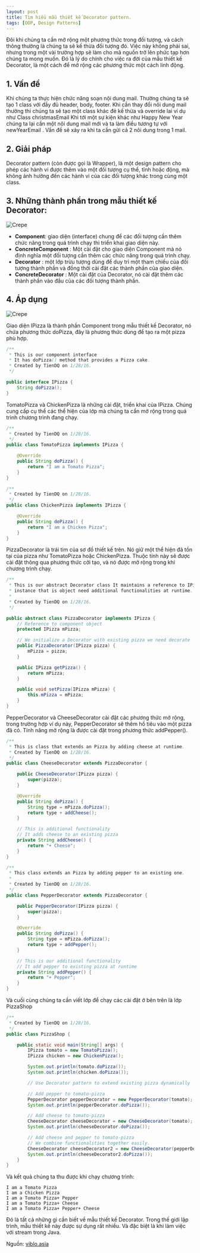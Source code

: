 ```yaml
---
layout: post
title: Tìm hiểu mẫu thiết kế Decorator pattern.
tags: [OOP, Design Patterns]
---
```


Đôi khi chúng ta cần mở rộng một phương thức trong đối tượng, và cách thông thường là chúng ta sẽ kế thừa đối tượng đó. Việc này không phải sai, nhưng trong một vài trường hợp sẽ làm cho mã nguồn trở lên phức tạp hơn chúng ta mong muốn. Đó là lý do chính cho việc ra đời của mẫu thiết kế Decorator, là một cách để mở rộng các phương thức một cách linh động.

## 1. Vấn đề

Khi chúng ta thực hiện chức năng soạn nội dung mail. Thường chúng ta sẽ  tạo 1 class với đầy đủ header, body, footer. Khi cần thay đổi nôi dung mail thường thi chúng ta sẽ tạo một class khác đẻ kế thừa và override lai ví dụ như Class christmasEmail Khi tới một sự kiện khác như Happy New Year chúng ta lại cần một nôi dung mail mới và ta làm điều tương tự  với newYearEmail . Vấn đề sẽ xảy ra khi ta cần gửi cả 2 nôi dung trong 1 mail.

## 2. Giải pháp

Decorator pattern (còn được gọi là Wrapper), là một design pattern cho phép các hành vi được thêm vào một đối tượng cụ thể, tĩnh hoặc động, mà không ảnh hưởng đến các hành vi của các đối tượng khác trong cùng một class.

## 3. Những thành phần trong mẫu thiết kế Decorator:

![Crepe](https://viblo.asia/uploads/77b01d67-bfb6-49bc-9c89-13315d2905c5.png)

+ **Component**: giao diện (interface) chung để các đối tượng cần thêm chức năng trong quá trình chạy thì triển khai giao diện này.
+ **ConcreteComponent** : Một cài đặt cho giao diện Component mà nó định nghĩa một đối tượng cần thêm các chức năng trong quá trình chạy.
+ **Decorator** : một lớp trừu tượng dùng để duy trì một tham chiếu của đối tượng thành phần và đồng thời cài đặt các thành phần của giao diện.
+ **ConcreteDecorator** : Một cài đặt của Decorator, nó cài đặt thêm các thành phần vào đầu của các đối tượng thành phần.

## 4. Áp dụng

![Crepe](https://viblo.asia/uploads/115fdc5b-cb03-4b1a-95a9-9dada612c7ce.png)

Giao diện IPizza là thành phần Component trong mẫu thiết kế Decorator, nó chứa phương thức doPizza, đây là phương thức dùng để tạo ra một pizza phù hợp.

```java
/**
 * This is our component interface
 * It has doPizza() method that provides a Pizza cake.
 * Created by TienDQ on 1/28/16.
 */

public interface IPizza {
    String doPizza();
}
```

TomatoPizza và ChickenPizza là những cài đặt, triển khai của IPizza. Chúng cung cấp cụ thể các thể hiện của lớp mà chúng ta cẩn mở rộng trong quá trình chương trình đang chạy.

```java
/**
 * Created by TienDQ on 1/28/16.
 */
public class TomatoPizza implements IPizza {

    @Override
    public String doPizza() {
        return "I am a Tomato Pizza";
    }
}
```

```java
/**
 * Created by TienDQ on 1/28/16.
 */
public class ChickenPizza implements IPizza {

    @Override
    public String doPizza() {
        return "I am a Chicken Pizza";
    }
}
```

PizzaDecorator là trái tim của sơ đồ thiết kế trên. Nó giữ một thể hiện đã tồn tại của pizza như TomatoPizza hoặc ChickenPizza. Thuộc tính này sẽ được cài đặt thông qua phương thức cởi tạo, và nó được mở rộng trong khi chương trình chạy.

```java
/**
 * This is our abstract Decorator class It maintains a reference to IPizza
 * instance that is object need additional functionalities at runtime.
 *
 * Created by TienDQ on 1/28/16.
 */

public abstract class PizzaDecorator implements IPizza {
    // Reference to component object
    protected IPizza mPizza;

    // We initialize a Decorator with existing pizza we need decorate
    public PizzaDecorator(IPizza pizza) {
        mPizza = pizza;
    }

    public IPizza getPizza() {
        return mPizza;
    }

    public void setPizza(IPizza mPizza) {
        this.mPizza = mPizza;
    }
}
```

PepperDecorator và CheeseDecorator cài đặt các phương thức mở rộng, trong trường hợp ví dụ này, PepperDecorator sẽ thêm hồ tiêu vào một pizza đã có. Tính năng mở rộng là được cài đặt trong phương thức addPepper().

```java
/**
 * This is class that extends an Pizza by adding cheese at runtime.
 * Created by TienDQ on 1/28/16.
 */
public class CheeseDecorator extends PizzaDecorator {

    public CheeseDecorator(IPizza pizza) {
        super(pizza);
    }

    @Override
    public String doPizza() {
        String type = mPizza.doPizza();
        return type + addCheese();
    }

    // This is additional functionality
    // It adds cheese to an existing pizza
    private String addCheese() {
        return "+ Cheese";
    }
}
```

```java
/**
 * This class extends an Pizza by adding pepper to an existing one.
 *
 * Created by TienDQ on 1/28/16.
 */
public class PepperDecorator extends PizzaDecorator {

    public PepperDecorator(IPizza pizza) {
        super(pizza);
    }

    @Override
    public String doPizza() {
        String type = mPizza.doPizza();
        return type + addPepper();
    }

    // This is our additional functionality
    // It add pepper to existing pizza at runtime
    private String addPepper() {
        return "+ Pepper";
    }
}
```

Và cuối cùng chúng ta cần viết lớp để chạy các cài đặt ở bên trên là lớp PizzaShop

```java
/**
 * Created by TienDQ on 1/28/16.
 */
public class PizzaShop {

    public static void main(String[] args) {
        IPizza tomato = new TomatoPizza();
        IPizza chicken = new ChickenPizza();

        System.out.println(tomato.doPizza());
        System.out.println(chicken.doPizza());

        // Use Decorator pattern to extend existing pizza dynamically

        // Add pepper to tomato-pizza
        PepperDecorator pepperDecorator = new PepperDecorator(tomato);
        System.out.println(pepperDecorator.doPizza());

        // Add cheese to tomato-pizza
        CheeseDecorator cheeseDecorator = new CheeseDecorator(tomato);
        System.out.println(cheeseDecorator.doPizza());

        // Add cheese and pepper to tomato-pizza
        // We combine functionalities together easily.
        CheeseDecorator cheeseDecorator2 = new CheeseDecorator(pepperDecorator);
        System.out.println(cheeseDecorator2.doPizza());
    }
}
```

Và kết quả chúng ta thu được khi chạy chương trình:

```
I am a Tomato Pizza
I am a Chicken Pizza
I am a Tomato Pizza+ Pepper
I am a Tomato Pizza+ Cheese
I am a Tomato Pizza+ Pepper+ Cheese
```
Đó là tất cả những gì cần biết về mẫu thiết kế Decorator. Trong thế giới lập trình, mẫu thiết kế này được sự dụng rất nhiều. Và đặc biệt là khi làm việc với stream trong Java.

Nguồn: [viblo.asia](https://viblo.asia/p/hieu-biet-co-ban-ve-decorator-pattern-pVYRPjbVG4ng)



